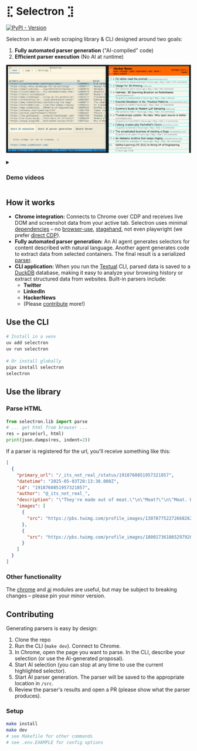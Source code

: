 # ⣏ Selectron ⣹

[![PyPI - Version](https://img.shields.io/pypi/v/selectron.svg)](https://pypi.org/project/selectron)

Selectron is an AI web scraping library & CLI designed around two goals:
1. **Fully automated parser generation** ("AI-compiled" code) 
2. **Efficient parser execution** (No AI at runtime)

![screenshot](/app.png)

<details> 
<summary><h3>Demo videos</h3></summary>

<h4>Save your Twitter feed to DuckDB</h4>

https://github.com/user-attachments/assets/d8743c32-087f-4137-8451-e4ec3e5716ed

<h4>Generate a new scraper with AI</h4>

https://github.com/user-attachments/assets/8f523f33-a786-4871-b081-4fe9b7422a44

</details>

## How it works

- **Chrome integration:** Connects to Chrome over CDP and receives live DOM and screenshot data from your active tab. Selectron uses minimal [dependencies](https://github.com/SubstrateLabs/selectron/blob/main/pyproject.toml) – no [browser-use](https://github.com/browser-use/browser-use), [stagehand](https://github.com/browserbase/stagehand), not even playwright (we prefer [direct CDP](https://github.com/SubstrateLabs/selectron/blob/main/src/selectron/chrome/chrome_cdp.py)).
- **Fully automated parser generation:** An AI agent generates selectors for content described with natural language. Another agent generates code to extract data from selected containers. The final result is a serialized [parser](https://github.com/SubstrateLabs/selectron/blob/main/src/selectron/parsers/news.ycombinator.com.json). 
- **CLI application:** When you run the [Textual](https://www.textualize.io) CLI, parsed data is saved to a [DuckDB](https://duckdb.org) database, making it easy to analyze your browsing history or extract structured data from websites. Built-in parsers include:
   - **Twitter**
   - **LinkedIn**
   - **HackerNews**
   - (Please [contribute](https://github.com/SubstrateLabs/selectron?tab=readme-ov-file#contributing) more!)
 
## Use the CLI

```sh
# Install in a venv
uv add selectron
uv run selectron

# Or install globally
pipx install selectron
selectron
```

## Use the library

### Parse HTML

```python
from selectron.lib import parse
# ... get html from browser ...
res = parse(url, html)
print(json.dumps(res, indent=2))
```

If a parser is registered for the url, you'll receive something like this:

```json
[
  {
    "primary_url": "/_its_not_real_/status/1918760851957321857",
    "datetime": "2025-05-03T20:13:30.000Z",
    "id": "1918760851957321857",
    "author": "@_its_not_real_",
    "description": "\"They're made out of meat.\"\n\"Meat?\"\n\"Meat. Humans. They're made entirely out of meat.\"\n\"But that's impossible. What about all the tokens they generate? The text? The code?\"\n\"They do produce tokens, but the tokens aren't their essence. They're merely outputs. The humans themselves",
    "images": [
      {
        "src": "https://pbs.twimg.com/profile_images/1307877522726682625/t5r3D_-n_x96.jpg"
      },
      {
        "src": "https://pbs.twimg.com/profile_images/1800173618652979201/2cDLkS53_bigger.jpg"
      }
    ]
  }
]
```

### Other functionality

The [chrome](https://github.com/SubstrateLabs/selectron/tree/main/src/selectron/chrome) and [ai](https://github.com/SubstrateLabs/selectron/tree/main/src/selectron/ai) modules are useful, but may be subject to breaking changes – please pin your minor version. 

## Contributing

Generating parsers is easy by design:

1. Clone the repo
2. Run the CLI (`make dev`). Connect to Chrome.
3. In Chrome, open the page you want to parse. In the CLI, describe your selection (or use the AI-generated proposal).
4. Start AI selection (you can stop at any time to use the current highlighted selector).
5. Start AI parser generation. The parser will be saved to the appropriate location in `/src`. 
6. Review the parser's results and open a PR (please show what the parser produces).

### Setup

```sh
make install
make dev
# see Makefile for other commands
# see .env.EXAMPLE for config options
```
